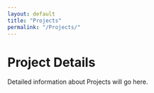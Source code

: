 ```yaml
---
layout: default
title: "Projects"
permalink: "/Projects/"
---
```


# Project Details
Detailed information about Projects will go here.
